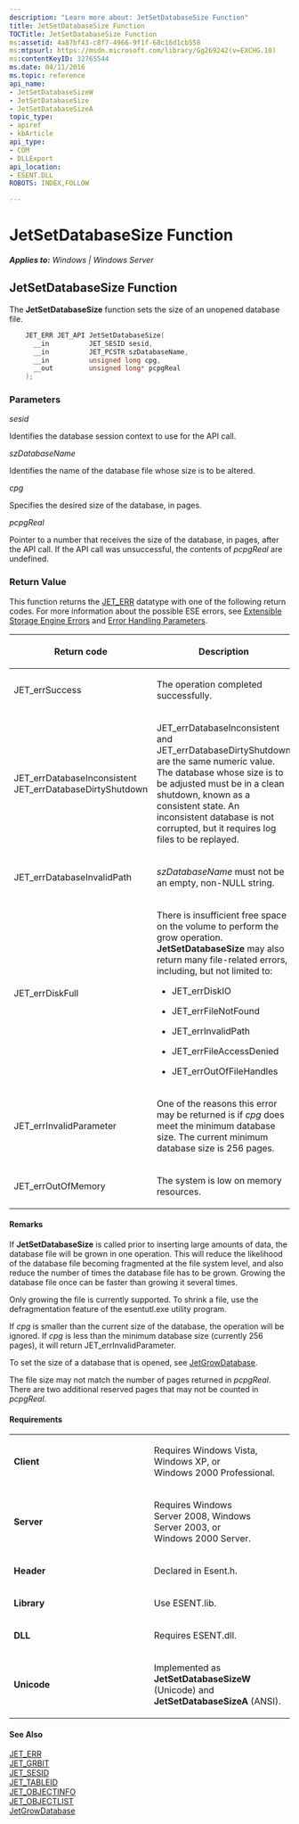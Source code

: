 ```yaml
---
description: "Learn more about: JetSetDatabaseSize Function"
title: JetSetDatabaseSize Function
TOCTitle: JetSetDatabaseSize Function
ms:assetid: 4a87bf43-c8f7-4966-9f1f-68c16d1cb558
ms:mtpsurl: https://msdn.microsoft.com/library/Gg269242(v=EXCHG.10)
ms:contentKeyID: 32765544
ms.date: 04/11/2016
ms.topic: reference
api_name: 
- JetSetDatabaseSizeW
- JetSetDatabaseSize
- JetSetDatabaseSizeA
topic_type: 
- apiref
- kbArticle
api_type: 
- COM
- DLLExport
api_location: 
- ESENT.DLL
ROBOTS: INDEX,FOLLOW

---
```


# JetSetDatabaseSize Function


_**Applies to:** Windows | Windows Server_

## JetSetDatabaseSize Function

The **JetSetDatabaseSize** function sets the size of an unopened database file.

```cpp
    JET_ERR JET_API JetSetDatabaseSize(
      __in          JET_SESID sesid,
      __in          JET_PCSTR szDatabaseName,
      __in          unsigned long cpg,
      __out         unsigned long* pcpgReal
    );
```

### Parameters

*sesid*

Identifies the database session context to use for the API call.

*szDatabaseName*

Identifies the name of the database file whose size is to be altered.

*cpg*

Specifies the desired size of the database, in pages.

*pcpgReal*

Pointer to a number that receives the size of the database, in pages, after the API call. If the API call was unsuccessful, the contents of *pcpgReal* are undefined.

### Return Value

This function returns the [JET_ERR](./jet-err.md) datatype with one of the following return codes. For more information about the possible ESE errors, see [Extensible Storage Engine Errors](./extensible-storage-engine-errors.md) and [Error Handling Parameters](./error-handling-parameters.md).

<table>
<colgroup>
<col style="width: 50%" />
<col style="width: 50%" />
</colgroup>
<thead>
<tr class="header">
<th><p>Return code</p></th>
<th><p>Description</p></th>
</tr>
</thead>
<tbody>
<tr class="odd">
<td><p>JET_errSuccess</p></td>
<td><p>The operation completed successfully.</p></td>
</tr>
<tr class="even">
<td><p>JET_errDatabaseInconsistent<br />
JET_errDatabaseDirtyShutdown</p></td>
<td><p>JET_errDatabaseInconsistent and JET_errDatabaseDirtyShutdown are the same numeric value. The database whose size is to be adjusted must be in a clean shutdown, known as a consistent state. An inconsistent database is not corrupted, but it requires log files to be replayed.</p></td>
</tr>
<tr class="odd">
<td><p>JET_errDatabaseInvalidPath</p></td>
<td><p><em>szDatabaseName</em> must not be an empty, non-NULL string.</p></td>
</tr>
<tr class="even">
<td><p>JET_errDiskFull</p></td>
<td><p>There is insufficient free space on the volume to perform the grow operation. <strong>JetSetDatabaseSize</strong> may also return many file-related errors, including, but not limited to:</p>
<ul>
<li><p>JET_errDiskIO</p></li>
<li><p>JET_errFileNotFound</p></li>
<li><p>JET_errInvalidPath</p></li>
<li><p>JET_errFileAccessDenied</p></li>
<li><p>JET_errOutOfFileHandles</p></li>
</ul></td>
</tr>
<tr class="odd">
<td><p>JET_errInvalidParameter</p></td>
<td><p>One of the reasons this error may be returned is if <em>cpg</em> does meet the minimum database size. The current minimum database size is 256 pages.</p></td>
</tr>
<tr class="even">
<td><p>JET_errOutOfMemory</p></td>
<td><p>The system is low on memory resources.</p></td>
</tr>
</tbody>
</table>


#### Remarks

If **JetSetDatabaseSize** is called prior to inserting large amounts of data, the database file will be grown in one operation. This will reduce the likelihood of the database file becoming fragmented at the file system level, and also reduce the number of times the database file has to be grown. Growing the database file once can be faster than growing it several times.

Only growing the file is currently supported. To shrink a file, use the defragmentation feature of the esentutl.exe utility program.

If *cpg* is smaller than the current size of the database, the operation will be ignored. If *cpg* is less than the minimum database size (currently 256 pages), it will return JET_errInvalidParameter.

To set the size of a database that is opened, see [JetGrowDatabase](./jetgrowdatabase-function.md).

The file size may not match the number of pages returned in *pcpgReal*. There are two additional reserved pages that may not be counted in *pcpgReal*.

#### Requirements

<table>
<colgroup>
<col style="width: 50%" />
<col style="width: 50%" />
</colgroup>
<tbody>
<tr class="odd">
<td><p><strong>Client</strong></p></td>
<td><p>Requires Windows Vista, Windows XP, or Windows 2000 Professional.</p></td>
</tr>
<tr class="even">
<td><p><strong>Server</strong></p></td>
<td><p>Requires Windows Server 2008, Windows Server 2003, or Windows 2000 Server.</p></td>
</tr>
<tr class="odd">
<td><p><strong>Header</strong></p></td>
<td><p>Declared in Esent.h.</p></td>
</tr>
<tr class="even">
<td><p><strong>Library</strong></p></td>
<td><p>Use ESENT.lib.</p></td>
</tr>
<tr class="odd">
<td><p><strong>DLL</strong></p></td>
<td><p>Requires ESENT.dll.</p></td>
</tr>
<tr class="even">
<td><p><strong>Unicode</strong></p></td>
<td><p>Implemented as <strong>JetSetDatabaseSizeW</strong> (Unicode) and <strong>JetSetDatabaseSizeA</strong> (ANSI).</p></td>
</tr>
</tbody>
</table>


#### See Also

[JET_ERR](./jet-err.md)  
[JET_GRBIT](./jet-grbit.md)  
[JET_SESID](./jet-sesid.md)  
[JET_TABLEID](./jet-tableid.md)  
[JET_OBJECTINFO](./jet-objectinfo-structure.md)  
[JET_OBJECTLIST](./jet-objectlist-structure.md)  
[JetGrowDatabase](./jetgrowdatabase-function.md)
